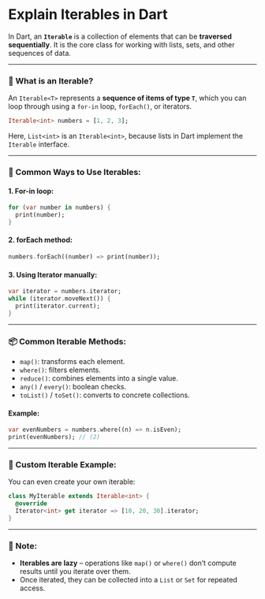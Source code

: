 # Explain Iterables in Dart

In Dart, an **`Iterable`** is a collection of elements that can be **traversed sequentially**. It is the core class for working with lists, sets, and other sequences of data.

---

### 🧠 What is an Iterable?

An `Iterable<T>` represents a **sequence of items of type `T`**, which you can loop through using a `for-in` loop, `forEach()`, or iterators.

```dart
Iterable<int> numbers = [1, 2, 3];
```

Here, `List<int>` is an `Iterable<int>`, because lists in Dart implement the `Iterable` interface.

---

### 🔁 Common Ways to Use Iterables:

#### 1. **For-in loop:**

```dart
for (var number in numbers) {
  print(number);
}
```

#### 2. **forEach method:**

```dart
numbers.forEach((number) => print(number));
```

#### 3. **Using Iterator manually:**

```dart
var iterator = numbers.iterator;
while (iterator.moveNext()) {
  print(iterator.current);
}
```

---

### 📦 Common Iterable Methods:

* `map()`: transforms each element.
* `where()`: filters elements.
* `reduce()`: combines elements into a single value.
* `any()` / `every()`: boolean checks.
* `toList()` / `toSet()`: converts to concrete collections.

#### Example:

```dart
var evenNumbers = numbers.where((n) => n.isEven);
print(evenNumbers); // (2)
```

---

### 🔧 Custom Iterable Example:

You can even create your own iterable:

```dart
class MyIterable extends Iterable<int> {
  @override
  Iterator<int> get iterator => [10, 20, 30].iterator;
}
```

---

### 📌 Note:

* **Iterables are lazy** – operations like `map()` or `where()` don’t compute results until you iterate over them.
* Once iterated, they can be collected into a `List` or `Set` for repeated access.

